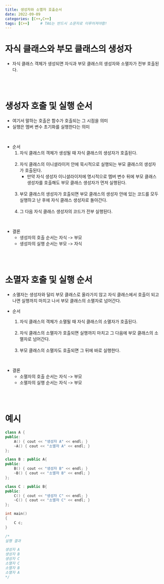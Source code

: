 ```yaml
---
title: 생성자와 소멸자 호출순서
date: 2022-09-09
categories: [C++,C++]
tags: [C++]		# TAG는 반드시 소문자로 이루어져야함!
---
```


자식 클래스와 부모 클래스의 생성자
==================
* 자식 클래스 객체가 생성되면 자식과 부모 클래스의 생성자와 소멸자가 전부 호출된다.

<br><br>

생성자 호출 및 실행 순서
================
* 여기서 말하는 호출은 함수가 호출되는 그 시점을 의미
* 실행은 멤버 변수 초기화를 실행한다는 의미

<br>

* 순서
  1. 자식 클래스의 객체가 생성될 때 자식 클래스의 생성자가 호출된다.<br><br>
  2. 자식 클래스의 이니셜라이저 안에 묵시적으로 실행되는 부모 클래스의 생성자가 호출된다.
      * 만약 자식 생성자 이니셜라이저에 명시적으로 멤버 변수 뒤에 부모 클래스 생성자를 호출해도 부모 클래스 생성자가 먼저 실행된다.<br><br>
  3. 부모 클래스의 생성자가 호출되면 부모 클래스의 생성자 안에 있는 코드를 모두 실행하고 난 후에 자식 클래스 생성자로 돌아간다.<br><br>
  4. 그 다음 자식 클래스 생성자의 코드가 전부 실행된다.

<br>

* 결론
  * 생성자의 호출 순서는 자식 -> 부모
  * 생성자의 실행 순서는 부모 -> 자식


<br><br>

소멸자 호출 및 실행 순서
=========================
* 소멸자는 생성자와 달리 부모 클래스로 올라가지 않고 자식 클래스에서 호출이 되고 나면 실행까지 마치고 나서 부모 클래스의 소멸자로 넘어간다.

* 순서
  1. 자식 클래스의 객체가 소멸될 때 자식 클래스의 소멸자가 호출된다.<br><br>
  2. 자식 클래스의 소멸자가 호출되면 실행까지 마치고 그 다음에 부모 클래스의 소멸자로 넘어간다.<br><br>
  3. 부모 클래스의 소멸자도 호출되면 그 뒤에 바로 실행한다.

<br>

* 결론
  * 소멸자의 호출 순서는 자식 -> 부모
  * 소멸자의 실행 순서는 자식 -> 부모


<br><br>

예시
==========================

```c++
class A {
public:
    A() { cout << "생성자 A" << endl; }
    ~A() { cout << "소멸자 A" << endl; }
};

class B : public A{
public:
    B() { cout << "생성자 B" << endl; }
    ~B() { cout << "소멸자 B" << endl; }
};

class C : public B{
public:
    C() { cout << "생성자 C" << endl; }
    ~C() { cout << "소멸자 C" << endl; }
};

int main()
{
    C c;   
}

/*
실행 결과

생성자 A
생성자 B
생성자 C
소멸자 C
소멸자 B
소멸자 A
*/
```